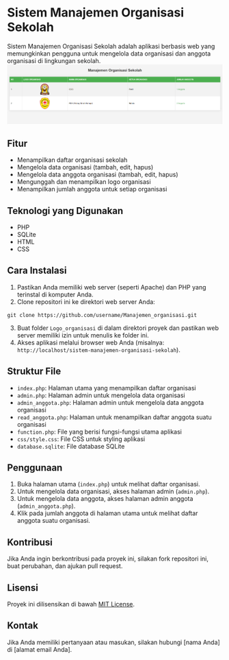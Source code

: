# Sistem Manajemen Organisasi Sekolah

Sistem Manajemen Organisasi Sekolah adalah aplikasi berbasis web yang memungkinkan pengguna untuk mengelola data organisasi dan anggota organisasi di lingkungan sekolah.
<img src="screenshot/organis.png">

## Fitur

- Menampilkan daftar organisasi sekolah
- Mengelola data organisasi (tambah, edit, hapus)
- Mengelola data anggota organisasi (tambah, edit, hapus)
- Mengunggah dan menampilkan logo organisasi
- Menampilkan jumlah anggota untuk setiap organisasi

## Teknologi yang Digunakan

- PHP
- SQLite
- HTML
- CSS

## Cara Instalasi

1. Pastikan Anda memiliki web server (seperti Apache) dan PHP yang terinstal di komputer Anda.
2. Clone repositori ini ke direktori web server Anda:
```
git clone https://github.com/username/Manajemen_organisasi.git
```
3. Buat folder `Logo_organisasi` di dalam direktori proyek dan pastikan web server memiliki izin untuk menulis ke folder ini.
4. Akses aplikasi melalui browser web Anda (misalnya: `http://localhost/sistem-manajemen-organisasi-sekolah`).

## Struktur File

- `index.php`: Halaman utama yang menampilkan daftar organisasi
- `admin.php`: Halaman admin untuk mengelola data organisasi
- `admin_anggota.php`: Halaman admin untuk mengelola data anggota organisasi
- `read_anggota.php`: Halaman untuk menampilkan daftar anggota suatu organisasi
- `function.php`: File yang berisi fungsi-fungsi utama aplikasi
- `css/style.css`: File CSS untuk styling aplikasi
- `database.sqlite`: File database SQLite

## Penggunaan

1. Buka halaman utama (`index.php`) untuk melihat daftar organisasi.
2. Untuk mengelola data organisasi, akses halaman admin (`admin.php`).
3. Untuk mengelola data anggota, akses halaman admin anggota (`admin_anggota.php`).
4. Klik pada jumlah anggota di halaman utama untuk melihat daftar anggota suatu organisasi.

## Kontribusi

Jika Anda ingin berkontribusi pada proyek ini, silakan fork repositori ini, buat perubahan, dan ajukan pull request.

## Lisensi

Proyek ini dilisensikan di bawah [MIT License](LICENSE).

## Kontak

Jika Anda memiliki pertanyaan atau masukan, silakan hubungi [nama Anda] di [alamat email Anda].